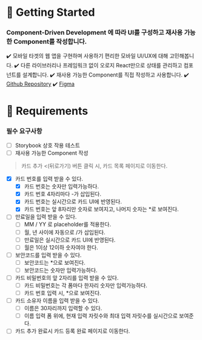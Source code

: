 # 🚀 Getting Started
### Component-Driven Development 에 따라 UI를 구성하고 재사용 가능한 Component를 작성합니다.

✔️ 모바일 타겟의 웹 앱을 구현하며 사용하기 편리한 모바일 UI/UX에 대해 고민해봅니다.
✔️ 다른 라이브러리나 프레임워크 없이 오로지 React만으로 상태를 관리하고 컴포넌트를 설계합니다.
✔️ 재사용 가능한 Component를 직접 작성하고 사용합니다.
✔️ [Github Repository](https://github.com/next-step/react-payments)
✔️ [Figma](https://www.figma.com/file/HfsnfdrhRsPQauA2UZjk37/NEXTSTEP-CCRC-payments?node-id=36%3A146&t=o9mGskt6vYtF5TER-0) 

# 📝 Requirements
### 필수 요구사항
- [ ] Storybook 상호 작용 테스트
- [ ] 재사용 가능한 Component 작성

>카드 추가
><(뒤로가기) 버튼 클릭 시, 카드 목록 페이지로 이동한다.

- [x] 카드 번호를 입력 받을 수 있다.
  - [x] 카드 번호는 숫자만 입력가능하다.
  - [x] 카드 번호 4자리마다 -가 삽입된다.
  - [x] 카드 번호는 실시간으로 카드 UI에 반영된다.
  - [x] 카드 번호는 앞 8자리만 숫자로 보여지고, 나머지 숫자는 *로 보여진다.

- [ ] 만료일을 입력 받을 수 있다.
  - [ ] MM / YY 로 placeholder를 적용한다.
  - [ ] 월, 년 사이에 자동으로 /가 삽입된다.
  - [ ] 만료일은 실시간으로 카드 UI에 반영된다.
  - [ ] 월은 1이상 12이하 숫자여야 한다.

- [ ] 보안코드를 입력 받을 수 있다.
  - [ ] 보안코드는 *으로 보여진다.
  - [ ] 보안코드는 숫자만 입력가능하다.

- [ ] 카드 비밀번호의 앞 2자리를 입력 받을 수 있다.
  - [ ] 카드 비밀번호는 각 폼마다 한자리 숫자만 입력가능하다.
  - [ ] 카드 번호 입력 시, *으로 보여진다.

- [ ] 카드 소유자 이름을 입력 받을 수 있다.
  - [ ] 이름은 30자리까지 입력할 수 있다.
  - [ ] 이름 입력 폼 위에, 현재 입력 자릿수와 최대 입력 자릿수를 실시간으로 보여준다.

- [ ] 카드 추가 완료시 카드 등록 완료 페이지로 이동한다.